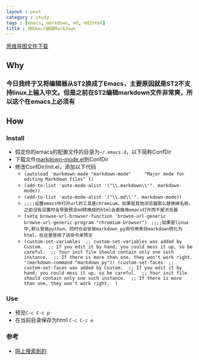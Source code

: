 ```yaml
---
layout : post
category : study
tags : [emacs, markdown, md, md2html]
title : 用Emacs编辑Markdown
---
```

[思维导图文件下载](https://docs.google.com/file/d/0B1DrsqrLRzeITG03OXphM2R1eXc/edit?usp=sharing)

## Why


### 今日我终于又将编辑器从ST2换成了Emacs，主要原因就是ST2不支持linux上输入中文。但是之前在ST2编辑markdown文件非常爽，所以这个在emacs上必须有


## How


### Install

- 假定你的emacs的配置文件的目录为`~/.emacs.d`，以下简称ConfDir
- 下载文件[markdown-mode.el](http://jblevins.org/git/markdown-mode.git/plain/markdown-mode.el)到ConfDir
- 修改ConfDir/init.el，添加以下代码
    - `(autoload 'markdown-mode "markdown-mode" 	"Major mode for editing Markdown files" t) `
    - `(add-to-list 'auto-mode-alist '("\\.markdown\\'". markdown-mode)) `
    - `(add-to-list 'auto-mode-alist '("\\.md\\'". markdown-mode)) `
    - `;;;;设置emacs中打开url的工具是chromium，如果是其他浏览器那么替换掉名称。之前没有设置时会导致预览md转换成的html会直接用emacs打开而不是浏览器`
    - `(setq browse-url-browser-function 'browse-url-generic       browse-url-generic-program "chromium-browser") `
`;;;;如果是linux中,默认安装python，同时也会安装markdown_py命令用来将markdown转化为html，在这里使用了该命令来预览`
    - `(custom-set-variables  ;; custom-set-variables was added by Custom.  ;; If you edit it by hand, you could mess it up, so be careful.  ;; Your init file should contain only one such instance.  ;; If there is more than one, they won't work right.  '(markdown-command "markdown_py")) (custom-set-faces  ;; custom-set-faces was added by Custom.  ;; If you edit it by hand, you could mess it up, so be careful.  ;; Your init file should contain only one such instance.  ;; If there is more than one, they won't work right.  )`

### Use

- 预览`C-c C-c p`
- 在当前目录保存为html `C-c C-c e`

### 参考

- [网上搜索到的](https://www.evernote.com/shard/s11/sh/3b648e87-99ba-4b53-bb3c-c29612f7bb08/70120a0cf91f2cba180a86469d99416c)